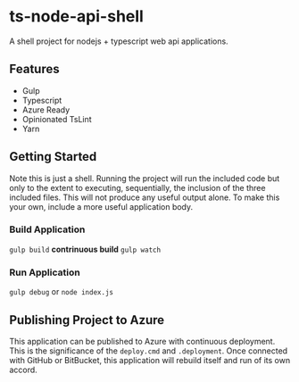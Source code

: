 # ts-node-api-shell
A shell project for nodejs + typescript web api applications.

## Features
- Gulp
- Typescript
- Azure Ready
- Opinionated TsLint
- Yarn

## Getting Started
Note this is just a shell. Running the project will run the included code but only to the extent to executing, sequentially, the inclusion of the three included files. This will not produce any useful output alone. To make this your own, include a more useful application body.

### Build Application
`gulp build`
**contrinuous build**
`gulp watch`

### Run Application
`gulp debug` or `node index.js`

## Publishing Project to Azure
This application can be published to Azure with continuous deployment. This is the significance of the `deploy.cmd` and `.deployment`. Once connected with GitHub or BitBucket, this application will rebuild itself and run of its own accord.
<more information to come>
